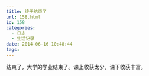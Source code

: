 ```yaml
---
title: 终于结束了
url: 158.html
id: 158
categories:
  - 日志
  - 生活记录
date: 2014-06-16 10:48:44
tags:
---
```


结束了，大学的学业结束了。课上收获太少，课下收获丰富。
